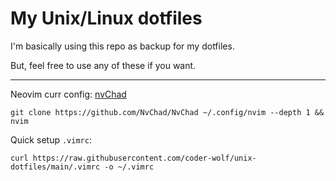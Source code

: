 # My Unix/Linux dotfiles

I'm basically using this repo as backup for my dotfiles.

But, feel free to use any of these if you want.

-----
Neovim curr config: [nvChad](https://nvchad.com/)

```
git clone https://github.com/NvChad/NvChad ~/.config/nvim --depth 1 && nvim
```

Quick setup ```.vimrc```:
```
curl https://raw.githubusercontent.com/coder-wolf/unix-dotfiles/main/.vimrc -o ~/.vimrc
```
